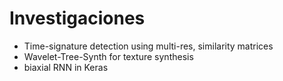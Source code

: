 # Investigaciones

* Time-signature detection using multi-res, similarity matrices
* Wavelet-Tree-Synth for texture synthesis   
* biaxial RNN in Keras
